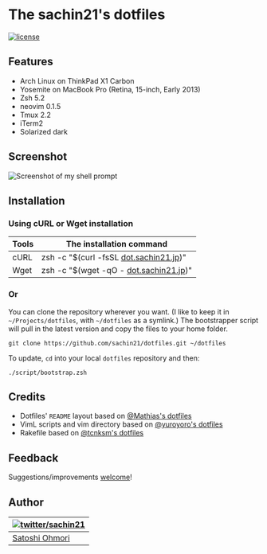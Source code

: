 # The sachin21's dotfiles
[![license](http://img.shields.io/badge/license-MIT-blue.svg?style=flat)](./LICENSE-MIT.txt "License")

## Features
- Arch Linux on ThinkPad X1 Carbon
- Yosemite on MacBook Pro (Retina, 15-inch, Early 2013)
- Zsh 5.2
- neovim 0.1.5
- Tmux 2.2
- iTerm2
- Solarized dark

## Screenshot
![Screenshot of my shell prompt](http://i.imgur.com/QHD95ln.png)

## Installation
### Using cURL or Wget installation

| Tools | <a name="oneliner">The installation command</a> |
|-------|-------------------------------------------------|
| cURL | zsh -c "$(curl -fsSL [dot.sachin21.jp](http://dot.sachin21.jp))" |
| Wget | zsh -c "$(wget -qO - [dot.sachin21.jp](http://dot.sachin21.jp))" |

### Or

You can clone the repository wherever you want. (I like to keep it in `~/Projects/dotfiles`, with `~/dotfiles` as a symlink.) The bootstrapper script will pull in the latest version and copy the files to your home folder.

```
git clone https://github.com/sachin21/dotfiles.git ~/dotfiles
```

To update, `cd` into your local `dotfiles` repository and then:

```
./script/bootstrap.zsh
```

## Credits

* Dotfiles' `README` layout based on [@Mathias's dotfiles](https://github.com/mathiasbynens/dotfiles)
* VimL scripts and vim directory based on [@yuroyoro's dotfiles](https://github.com/yuroyoro/dotfiles)
* Rakefile based on [@tcnksm's dotfiles](https://github.com/tcnksm/dotfiles)

## Feedback

Suggestions/improvements
[welcome](https://github.com/sachin21/dotfiles/issues)!

## Author

| [![twitter/sachin21](https://avatars.githubusercontent.com/sachin21?s=100)](http://twitter.com/sachin21__ "Follow @sachin21__ on Twitter") |
|---|
| [Satoshi Ohmori](http://profile.sachin21.jp) |
